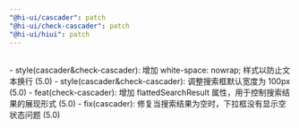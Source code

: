 ```yaml
---
"@hi-ui/cascader": patch
"@hi-ui/check-cascader": patch
"@hi-ui/hiui": patch
---
```


<br>
- style(cascader&check-cascader): 增加 white-space: nowrap; 样式以防止文本换行 (5.0)
- style(cascader&check-cascader): 调整搜索框默认宽度为 100px (5.0)
- feat(check-cascader): 增加 flattedSearchResult 属性，用于控制搜索结果的展现形式 (5.0)
- fix(cascader): 修复当搜索结果为空时，下拉框没有显示空状态问题 (5.0)
